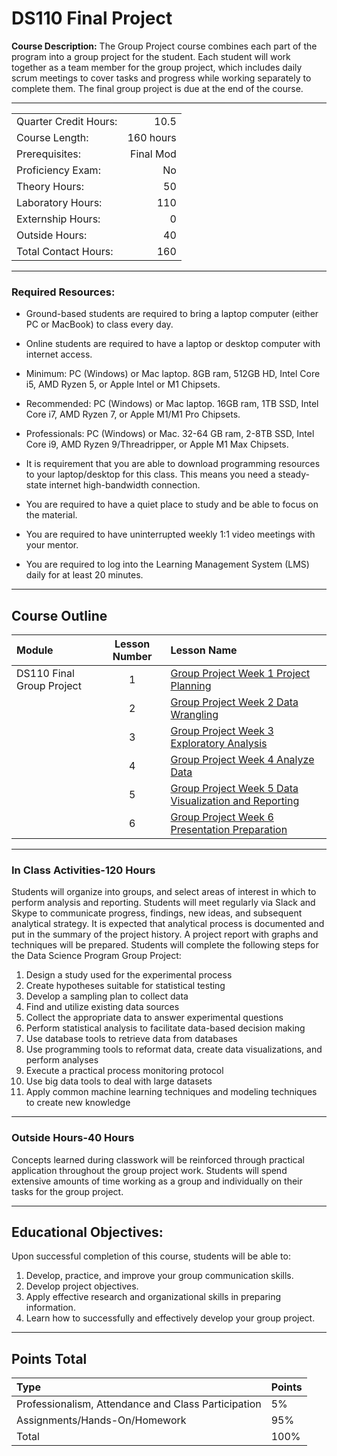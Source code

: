 # DS110 Final Project

**Course Description:** The Group Project course combines each part of the program into a group project for the student.  Each student will work together as a team member for the group project, which includes daily scrum meetings to cover tasks and progress while working separately to complete them. The final group project is due at the end of the course.  

<hr style="border: 0; height: 1px; background-image: linear-gradient(to right, rgba(0, 0, 0, 0), rgba(0, 0, 0, 0.75), rgba(0, 0, 0, 0));"/>

|                     |    |
|:---                 |---:|
|Quarter Credit Hours:|10.5|
|Course Length:       |160 hours|
|Prerequisites:       |Final Mod|
|Proficiency Exam:    |No|
|Theory Hours: 	      |50|
|Laboratory Hours:	  |110|
|Externship Hours:	  |0 |
|Outside Hours:	      |40|
|Total Contact Hours: |160|

<hr style="border: 0; height: 1px; background-image: linear-gradient(to right, rgba(0, 0, 0, 0), rgba(0, 0, 0, 0.75), rgba(0, 0, 0, 0));"/>

### Required Resources: 
- Ground-based students are required to bring a laptop computer (either PC or MacBook) to class every day.  

- Online students are required to have a laptop or desktop computer with internet access.  

- Minimum: PC (Windows) or Mac laptop. 8GB ram, 512GB HD, Intel Core i5,  AMD Ryzen 5, or Apple Intel or M1 Chipsets.

- Recommended: PC (Windows) or Mac laptop. 16GB ram, 1TB SSD, Intel Core i7, AMD Ryzen 7, or Apple M1/M1 Pro Chipsets.

- Professionals: PC (Windows) or Mac. 32-64 GB ram, 2-8TB SSD, Intel Core i9, AMD Ryzen 9/Threadripper, or Apple M1 Max Chipsets.

- It is requirement that you are able to download programming resources to your laptop/desktop for this class. This means you need a steady-state internet high-bandwidth connection.

- You are required to have a quiet place to study and be able to focus on the material.

- You are required to have uninterrupted weekly 1:1 video meetings with your mentor.

- You are required to log into the Learning Management System (LMS) daily for at least 20 minutes.

<hr style="border: 0; height: 1px; background-image: linear-gradient(to right, rgba(0, 0, 0, 0), rgba(0, 0, 0, 0.75), rgba(0, 0, 0, 0));"/>

## Course Outline

|Module                 |Lesson Number|Lesson Name|
|:---                   |:---:        |:---       |
|DS110 Final Group Project |1   | [Group Project Week 1  Project Planning](DS110L1.ipynb)  |
|                       |2   | [Group Project Week 2 Data Wrangling](DS110L2.ipynb)                |
|                       |3   | [Group Project Week 3 Exploratory Analysis](DS110L3.ipynb)              |
|                       |4   | [Group Project Week 4 Analyze Data](DS110L4.ipynb)|
|                       |5   | [Group Project Week 5 Data Visualization and Reporting](DS110L5.ipynb)      |
|                       |6   | [Group Project Week 6 Presentation Preparation](DS110L6.ipynb)        |  

<hr style="border: 0; height: 1px; background-image: linear-gradient(to right, rgba(0, 0, 0, 0), rgba(0, 0, 0, 0.75), rgba(0, 0, 0, 0));"/>

### In Class Activities-120 Hours

Students will organize into groups, and select areas of interest in which to perform analysis and reporting.
Students will meet regularly via Slack and Skype to communicate progress, findings, new ideas, and subsequent analytical strategy.
It is expected that analytical process is documented and put in the summary of the project history. A project report with graphs and techniques will be prepared.
Students will complete the following steps for the Data Science Program Group Project:

1.	Design a study used for the experimental process
2.	Create hypotheses suitable for statistical testing
3.	Develop a sampling plan to collect data
4.	Find and utilize existing data sources
5.	Collect the appropriate data to answer experimental questions
6.	Perform statistical analysis to facilitate data-based decision making
7.	Use database tools to retrieve data from databases
8.	Use programming tools to reformat data, create data visualizations, and perform analyses
9.	Execute a practical process monitoring protocol
10.	Use big data tools to deal with large datasets
11.	Apply common machine learning techniques and modeling techniques to create new knowledge

<hr style="border: 0; height: 1px; background-image: linear-gradient(to right, rgba(0, 0, 0, 0), rgba(0, 0, 0, 0.75), rgba(0, 0, 0, 0));"/>

### Outside Hours-40 Hours

Concepts learned during classwork will be reinforced through practical application throughout the group project work.
Students will spend extensive amounts of time working as a group and individually on their tasks for the group project.


<hr style="border: 0; height: 1px; background-image: linear-gradient(to right, rgba(0, 0, 0, 0), rgba(0, 0, 0, 0.75), rgba(0, 0, 0, 0));"/>

## Educational Objectives:
Upon successful completion of this course, students will be able to: 

1.	Develop, practice, and improve your group communication skills.
2.	Develop project objectives.
3.	Apply effective research and organizational skills in preparing information.
4.	Learn how to successfully and effectively develop your group project.

<hr style="border: 0; height: 1px; background-image: linear-gradient(to right, rgba(0, 0, 0, 0), rgba(0, 0, 0, 0.75), rgba(0, 0, 0, 0));"/>

## Points Total 
|Type | Points |
|:-- |:--|
|Professionalism, Attendance and Class Participation|   5%|
|Assignments/Hands-On/Homework |  95%|
|Total	| 100% |
